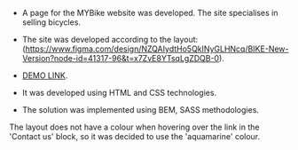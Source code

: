 - A page for the MYBike website was developed. The site specialises in selling bicycles.

- The site was developed according to the layout: (https://www.figma.com/design/NZQAIydtHo5QkINyGLHNcq/BIKE-New-Version?node-id=41317-96&t=x7ZvE8YTsqLgZDQB-0).
- [DEMO LINK](https://r-ohirok.github.io/my-bike_landing/).

- It was developed using HTML and CSS technologies.
- The solution was implemented using BEM, SASS methodologies.

The layout does not have a colour when hovering over the link in the 'Contact us' block, so it was decided to use the 'aquamarine' colour.
